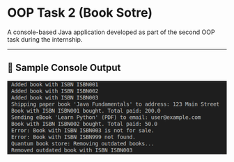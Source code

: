 # OOP Task 2 (Book Sotre)

A console-based Java application developed as part of the second OOP task during the internship.

---

## 📸 Sample Console Output

![Console Output](assets/cons.png)
